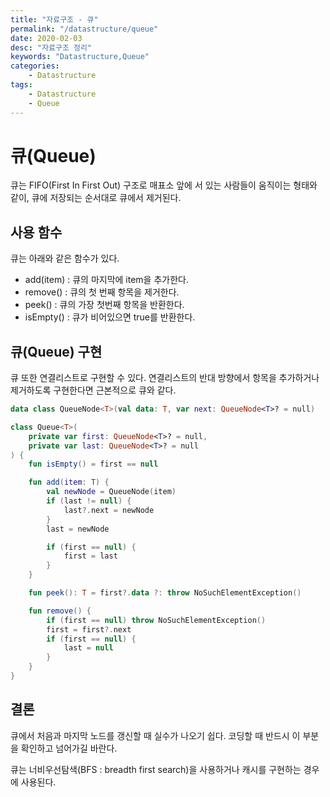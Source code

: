 ```yaml
---
title: "자료구조 - 큐"
permalink: "/datastructure/queue"
date: 2020-02-03
desc: "자료구조 정리"
keywords: "Datastructure,Queue"
categories: 
    - Datastructure
tags: 
    - Datastructure 
    - Queue
---
```


# 큐(Queue)

큐는 FIFO(First In First Out) 구조로 매표소 앞에 서 있는 사람들이 움직이는 형태와 같이, 큐에 저장되는 순서대로 큐에서 제거된다.

## 사용 함수

큐는 아래와 같은 함수가 있다.

* add(item) : 큐의 마지막에 item을 추가한다.
* remove() : 큐의 첫 번째 항목을 제거한다.
* peek() : 큐의 가장 첫번째 항목을 반환한다.
* isEmpty() : 큐가 비어있으면 true를 반환한다.

## 큐(Queue) 구현

큐 또한 연결리스트로 구현할 수 있다. 연결리스트의 반대 방향에서 항목을 추가하거나 제거하도록 구현한다면 근본적으로 큐와 같다.

```kotlin
data class QueueNode<T>(val data: T, var next: QueueNode<T>? = null)

class Queue<T>(
    private var first: QueueNode<T>? = null,
    private var last: QueueNode<T>? = null
) {
    fun isEmpty() = first == null

    fun add(item: T) {
        val newNode = QueueNode(item)
        if (last != null) {
            last?.next = newNode
        }
        last = newNode

        if (first == null) {
            first = last
        }
    }

    fun peek(): T = first?.data ?: throw NoSuchElementException()

    fun remove() {
        if (first == null) throw NoSuchElementException()
        first = first?.next
        if (first == null) {
            last = null
        }
    }
}
```

## 결론

큐에서 처음과 마지막 노드를 갱신할 때 실수가 나오기 쉽다. 코딩할 때 반드시 이 부분을 확인하고 넘어가길 바란다.

큐는 너비우선탐색(BFS : breadth first search)을 사용하거나 캐시를 구현하는 경우에 사용된다.